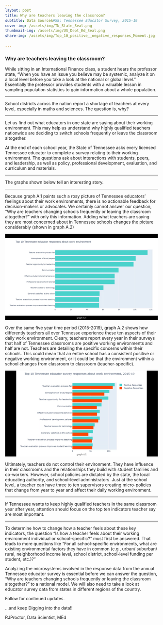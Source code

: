 ```yaml
---
layout: post
title: Why are teachers leaving the classroom?
subtitle: Data Source&#58; Tennessee Educator Survey, 2015-19
cover-img: /assets/img/TN_State_Seal.png
thumbnail-img: /assets/img/US_Dept_Ed_Seal.png
share-img: /assets/img/Top_10_positive__negative_responses_Moment.jpg

---
```


### **Why are teachers leaving the classroom?**

While sitting in an International Finance class, a student hears the professor state, “When you have an issue you believe may be systemic, analyze it on a local level before you take a look at the national or global level.” Essentially the professor provides students with a valuable lesson in sampling population statistics to gain information about a whole population. 


---


School districts across the nation report a shortage of teachers at every level, especially in maths and sciences. The question is, why?

---


Let us find out what educators in one state are saying about their working environment. This may help us understand why highly qualified teachers nationwide are deciding to switch schools frequently or leave the classroom altogether.

At the end of each school year, the State of Tennessee asks every licensed Tennessee educator to complete a survey relating to their working environment. The questions ask about interactions with students, peers, and leadership, as well as policy, professional development, evaluation, and curriculum and materials.

---


The graphs shown below tell an interesting story. 

---

Because graph A.1 paints such a rosy picture of Tennessee educators’ feelings about their work environments, there is no actionable feedback for decision-makers or advocates. We certainly cannot answer our question, “Why are teachers changing schools frequently or leaving the classroom altogether?” with only this information. Adding what teachers are saying they are most concerned about in Tennessee schools changes the picture considerably (shown in graph A.2)

![](/assets/img/Top_10_positive_responses_Moment.jpg)

Over the same five year time period (2015-2019), graph A.2 shows how differently teachers all over Tennesse experience these ten aspects of their daily work environment. Cleary, teachers report every year in their surveys that half of Tennessee classrooms are positive working environments and half are not. Teachers are detailing the specific concerns within their schools. This could mean that an entire school has a consistent positive or negative working environment, or it could be that the environment within a school changes from classroom to classroom (teacher-specific).

![](/assets/img/Top_10_positive__negative_responses_Moment.jpg)

Ultimately, teachers do not control their environment. They have influence in their classrooms and the relationships they build with student families and co-workers. However, school policies are dictated by the state, the local educating authority, and school-level administrators. Just at the school level, a teacher can have three to ten supervisors creating micro-policies that change from year to year and affect their daily working environment.

---

If Tennessee wants to keep highly qualified teachers in the same classroom year after year, attention should focus on the top ten indicators teacher say are most important.

---

To determine how to change how a teacher feels about these key indicators, the question “Is how a teacher feels about their working environment individual or school-specific?” must first be answered. That leads to more questions like “For all school-specific environments, what are existing environmental factors they have in common (e.g., urban/ suburban/ rural, neighborhood income level, school district, school-level funding per student, etc.)?”

Analyzing the microsystems involved in the response data from the annual Tennessee educator survey is essential before we can answer the question, “Why are teachers changing schools frequently or leaving the classroom altogether?” to a national model. We will also need to take a look at educator survey data from states in different regions of the country.

Follow for continued updates.

...and keep Digging into the data!!

RJProctor, Data Scientist, MEd
